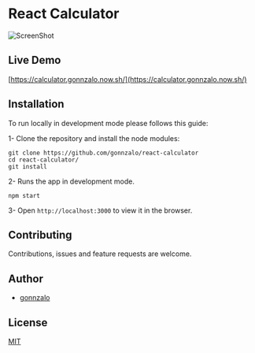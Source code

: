 # React Calculator

![ScreenShot](https://raw.github.com/gonnzalo/personal-website/master/src/images/calculator.png)


## Live Demo

[https://calculator.gonnzalo.now.sh/](https://calculator.gonnzalo.now.sh/)

## Installation

To run locally in development mode please follows this guide:

1- Clone the repository and install the node modules:

```shell
git clone https://github.com/gonnzalo/react-calculator
cd react-calculator/
git install
```

2- Runs the app in development mode.

```shell
npm start
```

3- Open `http://localhost:3000` to view it in the browser.

## Contributing

Contributions, issues and feature requests are welcome.

## Author

- [gonnzalo](https://)

## License

[MIT](https://choosealicense.com/licenses/mit/)
